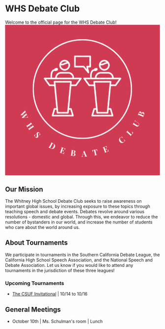 # WHS Debate Club 
Welcome to the official page for the WHS Debate Club! 
![Debate club logo](debateclublogo.png)

## Our Mission
The Whitney High School Debate Club seeks to raise awareness on important global issues, by increasing exposure to these topics through teaching speech and debate events. Debates  revolve around various resolutions - domestic and global. Through this, we endeavor to reduce the number of bystanders in our world, and increase the number of students who care about the world around us. 

## About Tournaments 
We participate in tournaments in the Southern California Debate League, the California High School Speech Association, and the National Speech and Debate Association. Let us know if you would like to attend any tournaments in the jurisdiction of these three leagues! 

### Upcoming Tournaments 
- [The CSUF Invitational](https://www.tabroom.com/index/tourn/index.mhtml?tourn_id=24581) | 10/14 to 10/16

## General Meetings
- October 10th | Ms. Schulman's room | Lunch 





